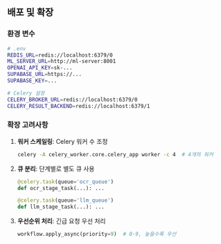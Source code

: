 ## 배포 및 확장

### 환경 변수

```bash
# .env
REDIS_URL=redis://localhost:6379/0
ML_SERVER_URL=http://ml-server:8001
OPENAI_API_KEY=sk-...
SUPABASE_URL=https://...
SUPABASE_KEY=...

# Celery 설정
CELERY_BROKER_URL=redis://localhost:6379/0
CELERY_RESULT_BACKEND=redis://localhost:6379/1
```

### 확장 고려사항

1. **워커 스케일링**: Celery 워커 수 조정
   ```bash
   celery -A celery_worker.core.celery_app worker -c 4  # 4개의 워커
   ```

2. **큐 분리**: 단계별로 별도 큐 사용
   ```python
   @celery.task(queue='ocr_queue')
   def ocr_stage_task(...): ...

   @celery.task(queue='llm_queue')
   def llm_stage_task(...): ...
   ```

3. **우선순위 처리**: 긴급 요청 우선 처리
   ```python
   workflow.apply_async(priority=9)  # 0-9, 높을수록 우선
   ```

